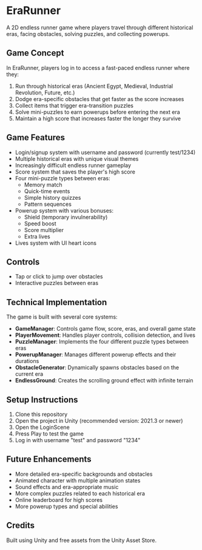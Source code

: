 # EraRunner

A 2D endless runner game where players travel through different historical eras, facing obstacles, solving puzzles, and collecting powerups.

## Game Concept

In EraRunner, players log in to access a fast-paced endless runner where they:

1. Run through historical eras (Ancient Egypt, Medieval, Industrial Revolution, Future, etc.)
2. Dodge era-specific obstacles that get faster as the score increases
3. Collect items that trigger era-transition puzzles
4. Solve mini-puzzles to earn powerups before entering the next era
5. Maintain a high score that increases faster the longer they survive

## Game Features

- Login/signup system with username and password (currently test/1234)
- Multiple historical eras with unique visual themes
- Increasingly difficult endless runner gameplay
- Score system that saves the player's high score
- Four mini-puzzle types between eras:
  - Memory match
  - Quick-time events
  - Simple history quizzes
  - Pattern sequences
- Powerup system with various bonuses:
  - Shield (temporary invulnerability)
  - Speed boost
  - Score multiplier
  - Extra lives
- Lives system with UI heart icons

## Controls

- Tap or click to jump over obstacles
- Interactive puzzles between eras

## Technical Implementation

The game is built with several core systems:

- **GameManager**: Controls game flow, score, eras, and overall game state
- **PlayerMovement**: Handles player controls, collision detection, and lives
- **PuzzleManager**: Implements the four different puzzle types between eras
- **PowerupManager**: Manages different powerup effects and their durations
- **ObstacleGenerator**: Dynamically spawns obstacles based on the current era
- **EndlessGround**: Creates the scrolling ground effect with infinite terrain

## Setup Instructions

1. Clone this repository
2. Open the project in Unity (recommended version: 2021.3 or newer)
3. Open the LoginScene
4. Press Play to test the game
5. Log in with username "test" and password "1234"

## Future Enhancements

- More detailed era-specific backgrounds and obstacles
- Animated character with multiple animation states
- Sound effects and era-appropriate music
- More complex puzzles related to each historical era
- Online leaderboard for high scores
- More powerup types and special abilities

## Credits

Built using Unity and free assets from the Unity Asset Store. 